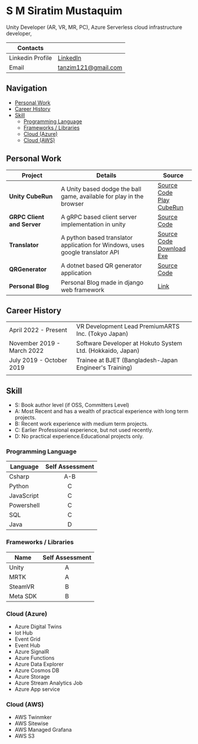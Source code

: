 # S M Siratim Mustaquim <!-- omit from toc -->

Unity Developer (AR, VR, MR, PC), Azure Serverless cloud infrastructure developer,

|Contacts||
|---|---|
|Linkedin Profile | [LinkedIn](https://www.linkedin.com/in/siratimmustaquim/)|
|Email | [tanzim121@gmail.com](mailto:tanzim121@gmail.com)|

## Navigation <!-- omit from toc -->

- [Personal Work](#personal-work)
- [Career History](#career-history)
- [Skill](#skill)
  - [Programming Language](#programming-language)
  - [Frameworks / Libraries](#frameworks--libraries)
  - [Cloud (Azure)](#cloud-azure)
  - [Cloud (AWS)](#cloud-aws)

## Personal Work

|Project|Details|Source|
|---|---|---|
|**Unity CubeRun**|A Unity based dodge the ball game, available for play in the browser|[Source Code](https://github.com/Shorotshishir/unity-cuberun)<br/>[Play CubeRun](http://shorotshishir.github.io/unity-cuberun-webGL/)|
|**GRPC Client and Server**|A gRPC based client server implementation in unity|[Source Code](https://github.com/Shorotshishir/grpc)|
|**Translator**|A python based translator application for Windows, uses google translator API |[Source Code](https://github.com/Shorotshishir/translator-gui)<br/>[Download Exe](https://github.com/Shorotshishir/translator-gui/releases/tag/0.1.1)|
|**QRGenerator**|A dotnet based QR generator application |[Source Code](https://github.com/Shorotshishir/QRGenerator)|
|**Personal Blog**|Personal Blog made in django web framework|[Link](https://tanzims-django-blog.herokuapp.com/)|

## Career History

|||
|---|---|
|April 2022 - Present | VR Development Lead PremiumARTS Inc. (Tokyo Japan) |
|November 2019 - March 2022| Software Developer at Hokuto System Ltd. (Hokkaido, Japan)|
|July 2019 - October 2019| Trainee at BJET (Bangladesh-Japan Engineer's Training)|
|||

## Skill

- S: Book author level (if OSS, Committers Level)
- A: Most Recent and has a wealth of practical experience with long term projects.
- B: Recent work experience with medium term projects.
- C: Earlier Professional experience, but not used recently.
- D: No practical experience.Educational projects only.

### Programming Language

|Language|Self Assessment|
|---|:---:|
|Csharp|A-B|
|Python|C|
|JavaScript|C|
|Powershell|C|
|SQL|C|
|Java|D|

### Frameworks / Libraries

|Name|Self Assessment|
|---|:---:|
|Unity|A|
|MRTK|A|
|SteamVR|B|
|Meta SDK|B|

### Cloud (Azure)

- Azure Digital Twins
- Iot Hub
- Event Grid
- Event Hub
- Azure SignalR
- Azure Functions
- Azure Data Explorer
- Azure Cosmos DB
- Azure Storage
- Azure Stream Analytics Job
- Azure App service

### Cloud (AWS)

- AWS Twinmker
- AWS Sitewise
- AWS Managed Grafana
- AWS S3
